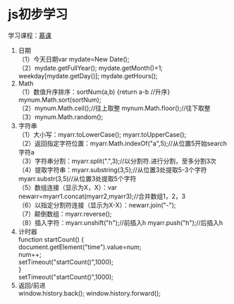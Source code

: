 js初步学习
===
学习课程：<a href="http://www.imooc.com/learn/10">慕课</a>
<ol>
<li>日期</li>
（1）今天日期var mydate=New Date();<br />
（2）mydate.getFullYear(); mydate.getMonth()+1; weekday[mydate.getDay()]; mydate.getHours();<br />
<li>Math</li>
（1）数值升序排序：sortNum(a,b) {return a-b //升序}<br />
mynum.Math.sort(sortNum);<br />
（2）mynum.Math.ceil();//往上取整 mynum.Math.floor();//往下取整<br />
（3）mynum.Math.random();<br />
<li>字符串<br /></li>
（1）大小写：myarr.toLowerCase(); myarr.toUpperCase();<br />
（2）返回指定字符位置：myarr.Math.indexOf("a",5);//从位置5开始search字符a<br />
（3）字符串分割：myarr.split(".",3);//以分割符.进行分割，至多分割3次<br />
（4）提取字符串：myarr.substring(3,5);//从位置3处提取5-3个字符 myarr.substr(3,5)//从位置3处提取5个字符<br />
（5）数组连接（显示为X，X）：var newarr=myarr1.concat(myarr2,myarr3);//合并数组1，2，3<br />
（6）以指定分割符连接（显示为X-X）：newarr.join("-");<br />
（7）颠倒数组：myarr.reverse();<br />
（8）插入字符：myarr.unshift("h");//前插入h myarr.push("h");//后插入h<br />
<li>计时器</li>
function startCount() {<br />
document.getElement("time").value=num;<br />
num++;<br />
setTimeout("startCount()",1000);<br />
}<br />
setTimeout("startCount()",1000);<br />
<li>返回/前进</li>
window.history.back(); window.history.forward();<br />


